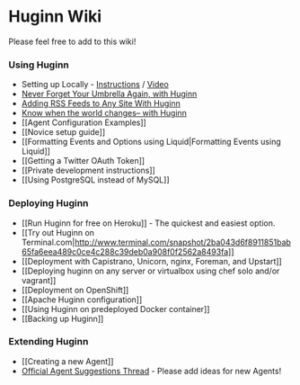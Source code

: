 # Huginn Wiki

Please feel free to add to this wiki!

### Using Huginn

* Setting up Locally - [Instructions](https://gist.github.com/mjhea0/b6b58eefc38985380ff9) / [Video](http://www.youtube.com/watch?v=xJTwaRl2_Iw)
* [Never Forget Your Umbrella Again, with Huginn](http://blog.andrewcantino.com/blog/2014/01/12/never-forget-your-umbrella-again-with-huginn/)
* [Adding RSS Feeds to Any Site With Huginn](http://blog.andrewcantino.com/blog/2014/04/13/adding-rss-feeds-to-any-site-with-huginn/)
* [Know when the world changes– with Huginn](http://blog.andrewcantino.com/blog/2014/03/17/know-when-the-world-changes-with-huginn/)
* [[Agent Configuration Examples]]
* [[Novice setup guide]]
* [[Formatting Events and Options using Liquid|Formatting Events using Liquid]]
* [[Getting a Twitter OAuth Token]]
* [[Private development instructions]]
* [[Using PostgreSQL instead of MySQL]]

### Deploying Huginn

* [[Run Huginn for free on Heroku]] - The quickest and easiest option.
* [[Try out Huginn on Terminal.com|http://www.terminal.com/snapshot/2ba043d6f8911851bab65fa6eea489c0ce4c288c39deb0a908f0f2562a8493fa]]
* [[Deployment with Capistrano, Unicorn, nginx, Foreman, and Upstart]]
* [[Deploying huginn on any server or virtualbox using chef solo and/or vagrant]]
* [[Deployment on OpenShift]]
* [[Apache Huginn configuration]]
* [[Using Huginn on predeployed Docker container]]
* [[Backing up Huginn]]

### Extending Huginn

* [[Creating a new Agent]]
* [Official Agent Suggestions Thread](https://github.com/cantino/huginn/issues/353) - Please add ideas for new Agents!